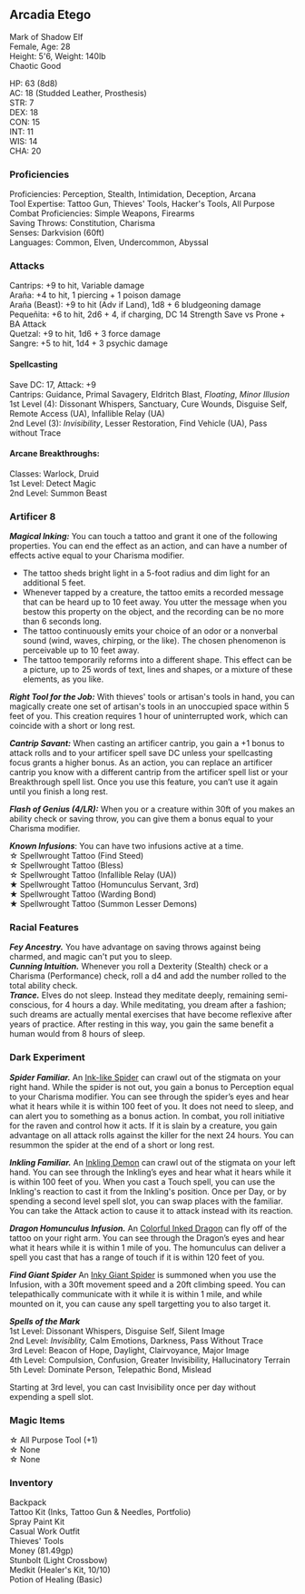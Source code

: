 ## Arcadia Etego
Mark of Shadow Elf \
Female, Age: 28 \
Height: 5'6, Weight: 140lb \
Chaotic Good

HP: 63 (8d8) \
AC: 18 (Studded Leather, Prosthesis) \
STR: 7 \
DEX: 18 \
CON: 15 \
INT: 11 \
WIS: 14 \
CHA: 20

### Proficiencies
Proficiencies: Perception, Stealth, Intimidation, Deception, Arcana \
Tool Expertise: Tattoo Gun, Thieves' Tools, Hacker's Tools, All Purpose \
Combat Proficiencies: Simple Weapons, Firearms \
Saving Throws: Constitution, Charisma \
Senses: Darkvision (60ft) \
Languages: Common, Elven, Undercommon, Abyssal 

### Attacks
Cantrips: +9 to hit, Variable damage \
Araña: +4 to hit, 1 piercing + 1 poison damage \
Araña (Beast): +9 to hit (Adv if Land), 1d8 + 6 bludgeoning damage \
Pequeñita: +6 to hit, 2d6 + 4, if charging, DC 14 Strength Save vs Prone + BA Attack \
Quetzal: +9 to hit, 1d6 + 3 force damage \
Sangre: +5 to hit, 1d4 + 3 psychic damage

#### Spellcasting
Save DC: 17, Attack: +9 \
Cantrips: Guidance, Primal Savagery, Eldritch Blast, *Floating*, *Minor Illusion* \
1st Level (4): Dissonant Whispers, Sanctuary, Cure Wounds, Disguise Self, Remote Access (UA), Infallible Relay (UA) \
2nd Level (3): _Invisibility_, Lesser Restoration, Find Vehicle (UA), Pass without Trace

#### Arcane Breakthroughs:
Classes: Warlock, Druid \
1st Level: Detect Magic \
2nd Level: Summon Beast

### Artificer 8
***Magical Inking:*** You can touch a tattoo and grant it one of the following properties. You can end the effect as an action, and can have a number of effects active equal to your Charisma modifier.
- The tattoo sheds bright light in a 5-foot radius and dim light for an additional 5 feet.
- Whenever tapped by a creature, the tattoo emits a recorded message that can be heard up to 10 feet away. You utter the message when you bestow this property on the object, and the recording can be no more than 6 seconds long.
- The tattoo continuously emits your choice of an odor or a nonverbal sound (wind, waves, chirping, or the like). The chosen phenomenon is perceivable up to 10 feet away.
- The tattoo temporarily reforms into a different shape. This effect can be a picture, up to 25 words of text, lines and shapes, or a mixture of these elements, as you like.

***Right Tool for the Job:*** With thieves' tools or artisan's tools in hand, you can magically create one set of artisan's tools in an unoccupied space within 5 feet of you. This creation requires 1 hour of uninterrupted work, which can coincide with a short or long rest. 

***Cantrip Savant:*** When casting an artificer cantrip, you gain a +1 bonus to attack rolls and to your artificer spell save DC unless your spellcasting focus grants a higher bonus. As an action, you can replace an artificer cantrip you know with a different cantrip from the artificer spell list or your Breakthrough spell list. Once you use this feature, you can’t use it again until you finish a long rest.

***Flash of Genius (4/LR):*** When you or a creature within 30ft of you makes an ability check or saving throw, you can give them a bonus equal to your Charisma modifier. 

***Known Infusions***: You can have two infusions active at a time.\
☆ Spellwrought Tattoo (Find Steed) \
☆ Spellwrought Tattoo (Bless) \
☆ Spellwrought Tattoo (Infallible Relay (UA)) \
★ Spellwrought Tattoo (Homunculus Servant, 3rd) \
★ Spellwrought Tattoo (Warding Bond) \
★ Spellwrought Tattoo (Summon Lesser Demons)

### Racial Features
***Fey Ancestry.*** You have advantage on saving throws against being charmed, and magic can't put you to sleep. \
***Cunning Intuition.*** Whenever you roll a Dexterity (Stealth) check or a Charisma (Performance) check, roll a d4 and add the number rolled to the total ability check. \
***Trance.*** Elves do not sleep. Instead they meditate deeply, remaining semi-conscious, for 4 hours a day.  While meditating, you dream after a fashion; such dreams are actually mental exercises that have become reflexive after years of practice. After resting in this way, you gain the same benefit a human would from 8 hours of sleep.

### Dark Experiment
***Spider Familiar.*** An [Ink-like Spider](https://roll20.net/compendium/dnd5e/Spider#content) can crawl out of the stigmata on your right hand. While the spider is not out, you gain a bonus to Perception equal to your Charisma modifier. You can see through the spider’s eyes and hear what it hears while it is within 100 feet of you. It does not need to sleep, and can alert you to something as a bonus action. In combat, you roll initiative for the raven and control how it acts. If it is slain by a creature, you gain advantage on all attack rolls against the killer for the next 24 hours. You can resummon the spider at the end of a short or long rest. 

***Inkling Familiar.*** An [Inkling Demon](https://5e.tools/bestiary/inkling-mascot-scc.html) can crawl out of the stigmata on your left hand. You can see through the Inkling’s eyes and hear what it hears while it is within 100 feet of you. When you cast a Touch spell, you can use the Inkling's reaction to cast it from the Inkling's position. Once per Day, or by spending a second level spell slot, you can swap places with the familiar. You can take the Attack action to cause it to attack instead with its reaction. 

***Dragon Homunculus Infusion.*** An [Colorful Inked Dragon](https://media.dndbeyond.com/compendium-images/ua/the-artificer/AzQEA72K8EMf9HmU/UA2024-Artificer.pdf) can fly off of the tattoo on your right arm. You can see through the Dragon’s eyes and hear what it hears while it is within 1 mile of you. The homunculus can deliver a spell you cast that has a range of touch if it is within 120 feet of you. 

***Find Giant Spider*** An [Inky Giant Spider](https://roll20.net/compendium/dnd5e/Warhorse#content) is summoned when you use the Infusion, with a 30ft movement speed and a 20ft climbing speed. You can telepathically communicate with it while it is within 1 mile, and while mounted on it, you can cause any spell targetting you to also target it. 

***Spells of the Mark*** \
1st Level: Dissonant Whispers, Disguise Self, Silent Image \
2nd Level: *Invisiblity,* Calm Emotions, Darkness, Pass Without Trace \
3rd Level: Beacon of Hope, Daylight, Clairvoyance, Major Image \
4th Level: Compulsion, Confusion, Greater Invisibility, Hallucinatory Terrain \
5th Level: Dominate Person, Telepathic Bond, Mislead

Starting at 3rd level, you can cast Invisibility once per day without expending a spell slot.

### Magic Items
☆ All Purpose Tool (+1) \
☆ None \
☆ None

### Inventory
Backpack \
Tattoo Kit (Inks, Tattoo Gun & Needles, Portfolio) \
Spray Paint Kit \
Casual Work Outfit \
Thieves' Tools \
Money (81.49gp) \
Stunbolt (Light Crossbow) \
Medkit (Healer's Kit, 10/10) \
Potion of Healing (Basic)


